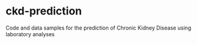 # ckd-prediction
Code and data samples for the prediction of Chronic Kidney Disease using laboratory analyses
